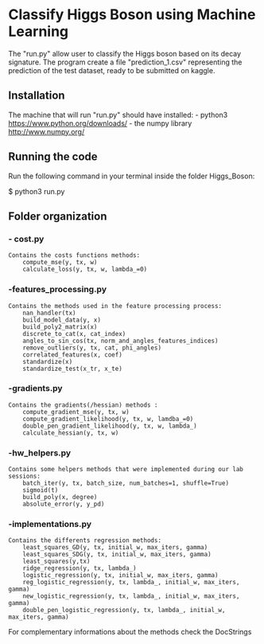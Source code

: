 # Classify Higgs Boson using Machine Learning

The "run.py" allow user to classify the Higgs boson based on its decay signature.
The program create a file "prediction_1.csv" representing the prediction of the test dataset, ready to be submitted on kaggle.

## Installation

The machine that will run "run.py" should have installed:
		- python3 https://www.python.org/downloads/
		- the numpy library  http://www.numpy.org/

## Running the code

Run the following command in your terminal inside the folder Higgs_Boson:

$ python3 run.py

## Folder organization

### - cost.py
	Contains the costs functions methods:
		compute_mse(y, tx, w)
		calculate_loss(y, tx, w, lambda_=0)

### -features_processing.py
	Contains the methods used in the feature processing process:
		nan_handler(tx)
		build_model_data(y, x)
		build_poly2_matrix(x)
		discrete_to_cat(x, cat_index)
		angles_to_sin_cos(tx, norm_and_angles_features_indices)
		remove_outliers(y, tx, cat, phi_angles)
		correlated_features(x, coef)
		standardize(x)
		standardize_test(x_tr, x_te)
### -gradients.py
	Contains the gradients(/hessian) methods :
		compute_gradient_mse(y, tx, w)
		compute_gradient_likelihood(y, tx, w, lamdba_=0)
		double_pen_gradient_likelihood(y, tx, w, lambda_)
		calculate_hessian(y, tx, w)
### -hw_helpers.py
	Contains some helpers methods that were implemented during our lab sessions:
		batch_iter(y, tx, batch_size, num_batches=1, shuffle=True)
		sigmoid(t)
		build_poly(x, degree)
		absolute_error(y, y_pd)
### -implementations.py
	Contains the differents regression methods:
		least_squares_GD(y, tx, initial_w, max_iters, gamma)
		least_squares_SDG(y, tx, initial_w, max_iters, gamma)
		least_squares(y,tx)
		ridge_regression(y, tx, lambda_)
		logistic_regression(y, tx, initial_w, max_iters, gamma)
		reg_logistic_regression(y, tx, lambda_, initial_w, max_iters, gamma)
		new_logistic_regression(y, tx, lambda_, initial_w, max_iters, gamma)
		double_pen_logistic_regression(y, tx, lambda_, initial_w, max_iters, gamma)

For complementary informations about the methods check the DocStrings
